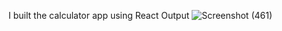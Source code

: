 I built the calculator app using React 
 Output
 ![Screenshot (461)](https://user-images.githubusercontent.com/70768095/203513379-43f52a5d-2cc5-4048-a035-1fa3e81aa447.png)

